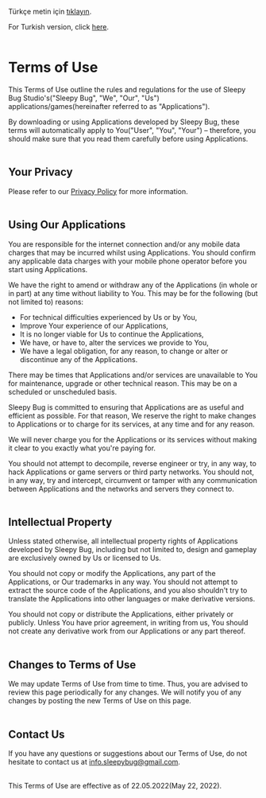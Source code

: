 Türkçe metin için [tıklayın](../../games/terms/kullanimSartlari.md).

For Turkish version, click [here](../../games/terms/kullanimSartlari.md).
<br><br>
# Terms of Use

This Terms of Use outline the rules and regulations for the use of Sleepy Bug Studio's("Sleepy Bug", "We", "Our", "Us") applications/games(hereinafter referred to as "Applications").

By downloading or using Applications developed by Sleepy Bug, these terms will automatically apply to You("User", "You", "Your") – therefore, you should make sure that you read them carefully before using Applications.
<br><br>

## Your Privacy

Please refer to our [Privacy Policy](../../games/privacy/privacyPolicy.md) for more information.
<br><br>

## Using Our Applications

You are responsible for the internet connection and/or any mobile data charges that may be incurred whilst using Applications. You should confirm any applicable data charges with your mobile phone operator before you start using Applications.

We have the right to amend or withdraw any of the Applications (in whole or in part) at any time without liability to You. This may be for the following (but not limited to) reasons: 
- For technical difficulties experienced by Us or by You,
- Improve Your experience of our Applications,
- It is no longer viable for Us to continue the Applications,
- We have, or have to, alter the services we provide to You,
- We have a legal obligation, for any reason, to change or alter or discontinue any of the Applications.

There may be times that Applications and/or services are unavailable to You for maintenance, upgrade or other technical reason. This may be on a scheduled or unscheduled basis.

Sleepy Bug is committed to ensuring that Applications are as useful and efficient as possible. For that reason, We reserve the right to make changes to Applications or to charge for its services, at any time and for any reason. 

We will never charge you for the Applications or its services without making it clear to you exactly what you're paying for.

You should not attempt to decompile, reverse engineer or try, in any way, to hack Applications or game servers or third party networks. You should not, in any way, try and intercept, circumvent or tamper with any communication between Applications and the networks and servers they connect to.
<br><br>

## Intellectual Property

Unless stated otherwise, all intellectual property rights of Applications developed by Sleepy Bug, including but not limited to, design and gameplay are exclusively owned by Us or licensed to Us.

You should not copy or modify the Applications, any part of the Applications, or Our trademarks in any way. You should not attempt to extract the source code of the Applications, and you also shouldn't try to translate the Applications into other languages or make derivative versions.

You should not copy or distribute the Applications, either privately or publicly. Unless You have prior agreement, in writing from us, You should not create any derivative work from our Applications or any part thereof.
<br><br>

## Changes to Terms of Use

We may update Terms of Use from time to time. Thus, you are advised to review this page periodically for any changes. We will notify you of any changes by posting the new Terms of Use on this page.
<br><br>

## Contact Us

If you have any questions or suggestions about our Terms of Use, do not hesitate to contact us at [info.sleepybug@gmail.com](mailto:info.sleepybug@gmail.com).
<br><br>

This Terms of Use are effective as of 22.05.2022(May 22, 2022).
